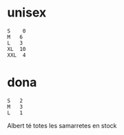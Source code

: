 # unisex
    S	 0
	M	6
	L	3
	XL	10
	XXL	 4

# dona
	S	2
	M	3
	L	1

Albert té totes les samarretes en stock
